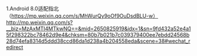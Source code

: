 1.Android 8.0适配指北（https://mp.weixin.qq.com/s/MhWurQy9oOf9OuDsdBLU-w）
http://mp.weixin.qq.com/s?__biz=MzAxMTI4MTkwNQ==&mid=2650825919&idx=1&sn=9fd432a52e4a15f298322bc78462d9e4&chksm=80b7b021b7c039379400ee7ebdd24568b28d74efa8314d5ddd38ccd86da1d238a4b204558eda&scene=38#wechat_redirect
